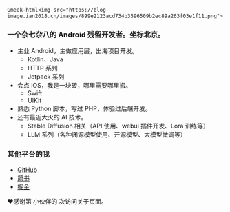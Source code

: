 `Gmeek-html<img src="https://blog-image.ian2018.cn/images/899e2123acd734b3596509b2ec89a263f03e1f11.png">`


### 一个杂七杂八的 Android 残留开发者。坐标北京。

* 主业 Android，主做应用层，出海项目开发。
    * Kotlin、Java
    * HTTP 系列
    * Jetpack 系列
* 会点 iOS，我是一块砖，哪里需要哪里搬。
    * Swift
    * UIKit
* 熟悉 Python 脚本，写过 PHP，体验过后端开发。
* 还有最近大火的 AI 技术。
    * Stable Diffusion 相关（API 使用、webui 插件开发、Lora 训练等）
    * LLM 系列（各种闭源模型使用、开源模型、大模型微调等）

### 其他平台的我

* [GitHub](https://github.com/IAn2018cs)
* [简书](https://www.jianshu.com/u/6d40aabd4699)
* [掘金](https://juejin.cn/user/2119514147534382)

:heart:感谢第 <span id="page_uv"></span> 小伙伴的 <span id="page_pv"></span> 次访问关于页面。

<!-- ##{"script":"<script async src="//blog-image.ian2018.cn/webviso.min.js" data-page-pv-id="user-content-page_pv" data-page-uv-id="user-content-page_uv"></script>"## -->